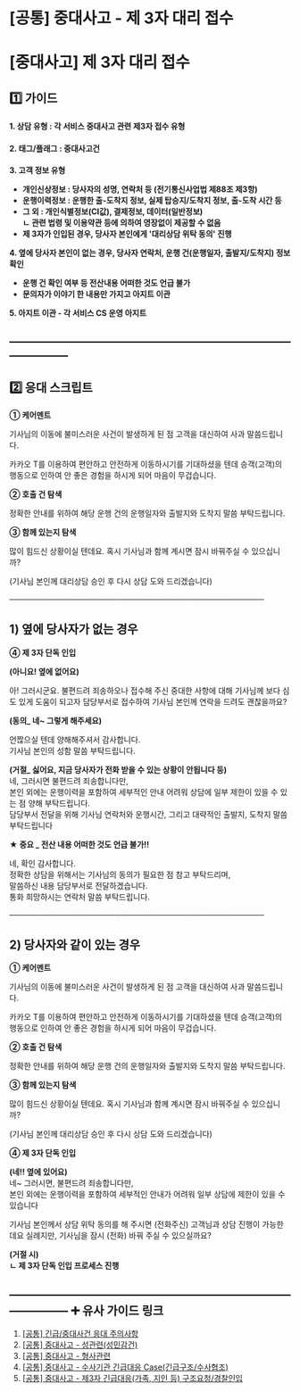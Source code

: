 # [공통] 중대사고 - 제 3자 대리 접수

**[중대사고] 제 3자 대리 접수**
=====================

**1️⃣ 가이드**
-----------

#### **1. 상담 유형 : 각 서비스 중대사고 관련 제3자 접수 유형**

#### **2. 태그/플래그 : 중대사고건**

**3. 고객 정보 유형**

* **개인신상정보 : 당사자의 성명, 연락처 등 (전기통신사업법 제88조 제3항)**
* **운행이력정보 : 운행한 출-도착지 정보, 실제 탑승지/도착지 정보, 출-도착 시간 등**
* **그 외 : 개인식별정보(CI값), 결제정보, 데이터(일반정보)  
  ㄴ 관련 법령 및 이용약관 등에 의하여 영장없이 제공할 수 없음**
* **제 3자가 인입된 경우, 당사자 본인에게 '대리상담 위탁 동의' 진행**

**4. 옆에 당사자 본인이 없는 경우, 당사자 연락처, 운행 건(운행일자, 출발지/도착지) 정보 확인**

* **운행 건 확인 여부 등 전산내용 어떠한 것도 언급 불가**
* **문의자가 이야기 한 내용만 가지고 아지트 이관**

**5. 아지트 이관 - 각 서비스 CS 운영 아지트**

**―****―****―****―****―****―****―****―****―****―****―****―****―****―****―****―****―****―****―****―****―****―****―****―****―****―****―****―****―**
-------------------------------------------------------------------------------------------------------------------------------------------------

**2️⃣ 응대 스크립트**
---------------

**① 케어멘트**

기사님의 이동에 불미스러운 사건이 발생하게 된 점 고객을 대신하여 사과 말씀드립니다.

카카오 T를 이용하여 편안하고 안전하게 이동하시기를 기대하셨을 텐데 승객(고객)의 행동으로 인하여 안 좋은 경험을 하시게 되어 마음이 무겁습니다.

**② 호출 건 탐색**

정확한 안내를 위하여 해당 운행 건의 운행일자와 출발지와 도착지 말씀 부탁드립니다.

**③ 함께 있는지 탐색**

많이 힘드신 상황이실 텐데요. 혹시 기사님과 함께 계시면 잠시 바꿔주실 수 있으십니까?

(기사님 본인께 대리상담 승인 후 다시 상담 도와 드리겠습니다)

──────────────────────────────────────────────

**1) 옆에 당사자가 없는 경우**
--------------------

**④ 제 3자 단독 인입**

**(아니요! 옆에 없어요)**

아! 그러시군요. 불편드려 죄송하오나 접수해 주신 중대한 사항에 대해 기사님께 보다 심도 있게 도움이 되고자 담당부서로 접수하여 기사님 본인께 연락을 드려도 괜찮을까요?

**(동의\_ 네~ 그렇게 해주세요)**

언짢으실 텐데 양해해주셔서 감사합니다.   
기사님 본인의 성함 말씀 부탁드립니다.

**(거절\_ 싫어요, 지금 당사자가 전화 받을 수 있는 상황이 안됩니다 등)**  
네, 그러시면 불편드려 죄송합니다만,   
본인 외에는 운행이력을 포함하여 세부적인 안내 어려워 상담에 일부 제한이 있을 수 있는 점 양해 부탁드립니다.   
담당부서 전달을 위해 기사님 연락처와 운행시간, 그리고 대략적인 출발지, 도착지 말씀 부탁드립니다

**★ 중요 \_ 전산 내용 어떠한 것도 언급 불가!!**

네, 확인 감사합니다.   
정확한 상담을 위해서는 기사님의 동의가 필요한 점 참고 부탁드리며,   
말씀하신 내용 담당부서로 전달하겠습니다.  
통화 희망하시는 연락처 말씀 부탁드립니다.

──────────────────────────────────────────────

**2) 당사자와 같이 있는 경우**
--------------------

**① 케어멘트**

기사님의 이동에 불미스러운 사건이 발생하게 된 점 고객을 대신하여 사과 말씀드립니다.

카카오 T를 이용하여 편안하고 안전하게 이동하시기를 기대하셨을 텐데 승객(고객)의 행동으로 인하여 안 좋은 경험을 하시게 되어 마음이 무겁습니다.

**② 호출 건 탐색**

정확한 안내를 위하여 해당 운행 건의 운행일자와 출발지와 도착지 말씀 부탁드립니다.

**③ 함께 있는지 탐색**

많이 힘드신 상황이실 텐데요. 혹시 기사님과 함께 계시면 잠시 바꿔주실 수 있으십니까?

(기사님 본인께 대리상담 승인 후 다시 상담 도와 드리겠습니다)

**④ 제 3자 단독 인입**

**(네!! 옆에 있어요)**  
네~ 그러시면, 불편드려 죄송합니다만,   
본인 외에는 운행이력을 포함하여 세부적인 안내가 어려워 일부 상담에 제한이 있을 수 있습니다

기사님 본인께서 상담 위탁 동의를 해 주시면 (전화주신) 고객님과 상담 진행이 가능한데요 실례지만, 기사님을 잠시 (전화) 바꿔 주실 수 있으실까요?

**(거절 시)  
ㄴ 제 3자 단독 인입 프로세스 진행**

**―****―****―****―****―****―****―****―****―****―****―****―****―****―****―****―****―****―****―****―****―****―****―****―****―****―****―****―****―** **➕ 유사 가이드 링크**
-----------------------------------------------------------------------------------------------------------------------------------------------------------------

1. [[공통] 긴급/중대사건 응대 주의사항](https://kakaomobilitysupport.zendesk.com/hc/ko/articles/30032542002841--%EA%B3%B5%ED%86%B5-%EA%B8%B4%EA%B8%89-%EC%A4%91%EB%8C%80%EC%82%AC%EA%B1%B4-%EC%9D%91%EB%8C%80-%EC%A3%BC%EC%9D%98%EC%82%AC%ED%95%AD)
2. [[공통] 중대사고 - 성관련(성민감건)](https://kakaomobilitysupport.zendesk.com/hc/ko/articles/30032616415001--%EA%B3%B5%ED%86%B5-%EC%A4%91%EB%8C%80%EC%82%AC%EA%B3%A0-%EC%84%B1%EA%B4%80%EB%A0%A8-%EC%84%B1%EB%AF%BC%EA%B0%90%EA%B1%B4)
3. [[공통] 중대사고 - 형사관련](https://kakaomobilitysupport.zendesk.com/hc/ko/articles/30032646844185--%EA%B3%B5%ED%86%B5-%EC%A4%91%EB%8C%80%EC%82%AC%EA%B3%A0-%ED%98%95%EC%82%AC%EA%B4%80%EB%A0%A8)
4. [[공통] 중대사고 - 수사기관 긴급대응 Case(긴급구조/수사협조)](https://kakaomobilitysupport.zendesk.com/hc/ko/articles/30032673156505--%EA%B3%B5%ED%86%B5-%EC%A4%91%EB%8C%80%EC%82%AC%EA%B3%A0-%EC%88%98%EC%82%AC%EA%B8%B0%EA%B4%80-%EA%B8%B4%EA%B8%89%EB%8C%80%EC%9D%91-Case-%EA%B8%B4%EA%B8%89%EA%B5%AC%EC%A1%B0-%EC%88%98%EC%82%AC%ED%98%91%EC%A1%B0)
5. [[공통] 중대사고 - 제3자 긴급대응(가족, 지인 등) 구조요청/경찰인입](https://kakaomobilitysupport.zendesk.com/hc/ko/articles/30091454190489)